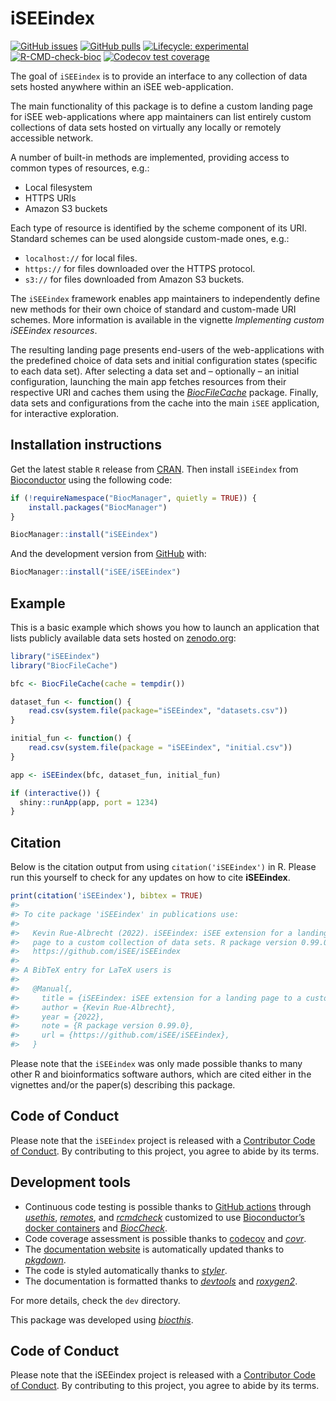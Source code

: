 
<!-- README.md is generated from README.Rmd. Please edit that file -->

# iSEEindex

<!-- badges: start -->

[![GitHub
issues](https://img.shields.io/github/issues/iSEE/iSEEindex)](https://github.com/iSEE/iSEEindex/issues)
[![GitHub
pulls](https://img.shields.io/github/issues-pr/iSEE/iSEEindex)](https://github.com/iSEE/iSEEindex/pulls)
[![Lifecycle:
experimental](https://img.shields.io/badge/lifecycle-experimental-orange.svg)](https://lifecycle.r-lib.org/articles/stages.html#experimental)
[![R-CMD-check-bioc](https://github.com/iSEE/iSEEindex/workflows/R-CMD-check-bioc/badge.svg)](https://github.com/iSEE/iSEEindex/actions)
[![Codecov test
coverage](https://codecov.io/gh/iSEE/iSEEindex/branch/main/graph/badge.svg)](https://app.codecov.io/gh/iSEE/iSEEindex?branch=main)
<!-- badges: end -->

The goal of `iSEEindex` is to provide an interface to any collection of
data sets hosted anywhere within an iSEE web-application.

The main functionality of this package is to define a custom landing
page for iSEE web-applications where app maintainers can list entirely
custom collections of data sets hosted on virtually any locally or
remotely accessible network.

A number of built-in methods are implemented, providing access to common
types of resources, e.g.:

- Local filesystem
- HTTPS URIs
- Amazon S3 buckets

Each type of resource is identified by the scheme component of its URI.
Standard schemes can be used alongside custom-made ones, e.g.:

- `localhost://` for local files.
- `https://` for files downloaded over the HTTPS protocol.
- `s3://` for files downloaded from Amazon S3 buckets.

The `iSEEindex` framework enables app maintainers to independently
define new methods for their own choice of standard and custom-made URI
schemes. More information is available in the vignette *Implementing
custom iSEEindex resources*.

The resulting landing page presents end-users of the web-applications
with the predefined choice of data sets and initial configuration states
(specific to each data set). After selecting a data set and – optionally
– an initial configuration, launching the main app fetches resources
from their respective URI and caches them using the
*[BiocFileCache](https://bioconductor.org/packages/3.16/BiocFileCache)*
package. Finally, data sets and configurations from the cache into the
main `iSEE` application, for interactive exploration.

## Installation instructions

Get the latest stable `R` release from
[CRAN](http://cran.r-project.org/). Then install `iSEEindex` from
[Bioconductor](http://bioconductor.org/) using the following code:

``` r
if (!requireNamespace("BiocManager", quietly = TRUE)) {
    install.packages("BiocManager")
}

BiocManager::install("iSEEindex")
```

And the development version from
[GitHub](https://github.com/iSEE/iSEEindex) with:

``` r
BiocManager::install("iSEE/iSEEindex")
```

## Example

This is a basic example which shows you how to launch an application
that lists publicly available data sets hosted on
[zenodo.org](https://zenodo.org/record/7304331):

``` r
library("iSEEindex")
library("BiocFileCache")

bfc <- BiocFileCache(cache = tempdir())

dataset_fun <- function() {
    read.csv(system.file(package="iSEEindex", "datasets.csv"))
}

initial_fun <- function() {
    read.csv(system.file(package = "iSEEindex", "initial.csv"))
}

app <- iSEEindex(bfc, dataset_fun, initial_fun)

if (interactive()) {
  shiny::runApp(app, port = 1234)
}
```

## Citation

Below is the citation output from using `citation('iSEEindex')` in R.
Please run this yourself to check for any updates on how to cite
**iSEEindex**.

``` r
print(citation('iSEEindex'), bibtex = TRUE)
#> 
#> To cite package 'iSEEindex' in publications use:
#> 
#>   Kevin Rue-Albrecht (2022). iSEEindex: iSEE extension for a landing
#>   page to a custom collection of data sets. R package version 0.99.0.
#>   https://github.com/iSEE/iSEEindex
#> 
#> A BibTeX entry for LaTeX users is
#> 
#>   @Manual{,
#>     title = {iSEEindex: iSEE extension for a landing page to a custom collection of data sets},
#>     author = {Kevin Rue-Albrecht},
#>     year = {2022},
#>     note = {R package version 0.99.0},
#>     url = {https://github.com/iSEE/iSEEindex},
#>   }
```

Please note that the `iSEEindex` was only made possible thanks to many
other R and bioinformatics software authors, which are cited either in
the vignettes and/or the paper(s) describing this package.

## Code of Conduct

Please note that the `iSEEindex` project is released with a [Contributor
Code of Conduct](http://bioconductor.org/about/code-of-conduct/). By
contributing to this project, you agree to abide by its terms.

## Development tools

- Continuous code testing is possible thanks to [GitHub
  actions](https://www.tidyverse.org/blog/2020/04/usethis-1-6-0/)
  through *[usethis](https://CRAN.R-project.org/package=usethis)*,
  *[remotes](https://CRAN.R-project.org/package=remotes)*, and
  *[rcmdcheck](https://CRAN.R-project.org/package=rcmdcheck)* customized
  to use [Bioconductor’s docker
  containers](https://www.bioconductor.org/help/docker/) and
  *[BiocCheck](https://bioconductor.org/packages/3.16/BiocCheck)*.
- Code coverage assessment is possible thanks to
  [codecov](https://codecov.io/gh) and
  *[covr](https://CRAN.R-project.org/package=covr)*.
- The [documentation website](http://isee.github.io/iSEEindex) is
  automatically updated thanks to
  *[pkgdown](https://CRAN.R-project.org/package=pkgdown)*.
- The code is styled automatically thanks to
  *[styler](https://CRAN.R-project.org/package=styler)*.
- The documentation is formatted thanks to
  *[devtools](https://CRAN.R-project.org/package=devtools)* and
  *[roxygen2](https://CRAN.R-project.org/package=roxygen2)*.

For more details, check the `dev` directory.

This package was developed using
*[biocthis](https://bioconductor.org/packages/3.16/biocthis)*.

## Code of Conduct

Please note that the iSEEindex project is released with a [Contributor
Code of Conduct](http://bioconductor.org/about/code-of-conduct/). By
contributing to this project, you agree to abide by its terms.

<!-- Links -->
